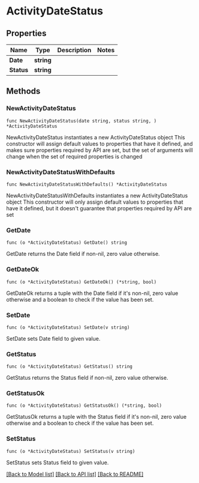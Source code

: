 # ActivityDateStatus

## Properties

Name | Type | Description | Notes
------------ | ------------- | ------------- | -------------
**Date** | **string** |  | 
**Status** | **string** |  | 

## Methods

### NewActivityDateStatus

`func NewActivityDateStatus(date string, status string, ) *ActivityDateStatus`

NewActivityDateStatus instantiates a new ActivityDateStatus object
This constructor will assign default values to properties that have it defined,
and makes sure properties required by API are set, but the set of arguments
will change when the set of required properties is changed

### NewActivityDateStatusWithDefaults

`func NewActivityDateStatusWithDefaults() *ActivityDateStatus`

NewActivityDateStatusWithDefaults instantiates a new ActivityDateStatus object
This constructor will only assign default values to properties that have it defined,
but it doesn't guarantee that properties required by API are set

### GetDate

`func (o *ActivityDateStatus) GetDate() string`

GetDate returns the Date field if non-nil, zero value otherwise.

### GetDateOk

`func (o *ActivityDateStatus) GetDateOk() (*string, bool)`

GetDateOk returns a tuple with the Date field if it's non-nil, zero value otherwise
and a boolean to check if the value has been set.

### SetDate

`func (o *ActivityDateStatus) SetDate(v string)`

SetDate sets Date field to given value.


### GetStatus

`func (o *ActivityDateStatus) GetStatus() string`

GetStatus returns the Status field if non-nil, zero value otherwise.

### GetStatusOk

`func (o *ActivityDateStatus) GetStatusOk() (*string, bool)`

GetStatusOk returns a tuple with the Status field if it's non-nil, zero value otherwise
and a boolean to check if the value has been set.

### SetStatus

`func (o *ActivityDateStatus) SetStatus(v string)`

SetStatus sets Status field to given value.



[[Back to Model list]](../README.md#documentation-for-models) [[Back to API list]](../README.md#documentation-for-api-endpoints) [[Back to README]](../README.md)


